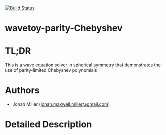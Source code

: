 [![Build Status](https://travis-ci.org/Yurlungur/wavetoy-parity-Chebyshev.svg?branch=master)](https://travis-ci.org/Yurlungur/wavetoy-parity-Chebyshev)

wavetoy-parity-Chebyshev
==================================================

# TL;DR

This is a wave equation solver in spherical symmetry that demonstrates
the use of parity-limited Chebyshev polynomials

# Authors 

* Jonah Miller (jonah.maxwell.miller@gmail.com)

# Detailed Description


